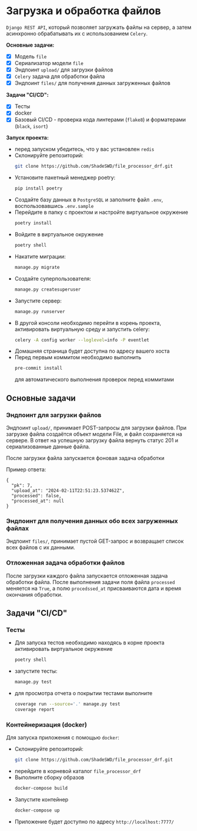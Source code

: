# Загрузка и обработка файлов

``Django REST API``, который позволяет загружать файлы на сервер, а затем асинхронно обрабатывать их с использованием ``Celery``.

**Основные задачи:**

- [x] Модель ``file``
- [x] Сериализатор модели ``file``
- [x] Эндпоинт ``upload/`` для загрузки файлов
- [x] ``Celery`` задача для обработки файла
- [x] Эндпоинт ``files/`` для получения данных загруженных файлов

**Задачи "CI/CD":**

- [x] Тесты
- [x] docker
- [x] Базовый CI/CD - проверка кода линтерами (``flake8``) и форматерами (``black``, ``isort``)

**Запуск проекта:**
* перед запуском убедитесь, что у вас установлен ``redis``
* Склонируйте репозиторий:
    ```bash
    git clone https://github.com/ShadeSWD/file_processor_drf.git
    ```
* Установите пакетный менеджер poetry:
    ```bash
    pip install poetry
    ```
* Создайте базу данных в ``PostgreSQL`` и заполните файл ``.env``, воспользовавшись ``.env.sample``
* Перейдите в папку с проектом и настройте виртуальное окружение
    ```bash
    poetry install
    ```
* Войдите в виртуальное окружение
    ```bash
    poetry shell
    ```
* Накатите миграции:
  ```bash
  manage.py migrate
  ```
* Создайте суперпользователя:
  ```bash
  manage.py createsuperuser
  ```
* Запустите сервер:
    ```bash
    manage.py runserver
    ```
* В другой консоли необходимо перейти в корень проекта, активировать виртуальную среду и запустить celery:
  ```bash
  celery -A config worker --loglevel=info -P eventlet
  ```
* Домашняя страница будет доступна по адресу вашего хоста
* Перед первым коммитом необходимо выполнить
  ```bash
  pre-commit install
  ```
  для автоматического выполнения проверок перед коммитами

## Основные задачи

### Эндпоинт для загрузки файлов

Эндпоинт ``upload/``, принимает POST-запросы для загрузки файлов. При загрузке файла создаётся объект модели File, и файл сохраняется на сервере. В ответ на успешную загрузку файла вернуть статус 201 и сериализованные данные файла.

После загрузки файла запускается фоновая задача обработки

Пример ответа:
```
{
  "pk": 7,
  "upload_at": "2024-02-11T22:51:23.537462Z",
  "processed": false,
  "processed_at": null
}
```

### Эндпоинт для получения данных обо всех загруженных файлах

Эндпоинт ``files/``, принимает пустой GET-запрос и возвращает список всех файлов с их данными.

### Отложенная задача обработки файлов

После загрузки каждого файла запускается отложенная задача обработки файла. После выполнения задачи поля файла ``processed`` меняется на ``True``, а полю ``procedssed_at`` присваиваются дата и время окончания обработки.

## Задачи "CI/CD"

### Тесты
* Для запуска тестов необходимо находясь в корне проекта активировать виртуальное окружение
    ```bash
    poetry shell
    ```
* запустите тесты:
  ```bash
  manage.py test
  ```
* для просмотра отчета о покрытии тестами выполните
  ```bash
  coverage run --source='.' manage.py test
  coverage report
  ```

### Контейнеризация (docker)
Для запуска приложения с помощью ``docker``:
* Склонируйте репозиторий:
    ```bash
    git clone https://github.com/ShadeSWD/file_processor_drf.git
    ```
* перейдите в корневой каталог ``file_processor_drf``
* Выполните сборку образов
  ```bash
  docker-compose build
  ```
* Запустите контейнер
  ```bash
  docker-compose up
  ```
* Приложение будет доступно по адресу ``http://localhost:7777/``

